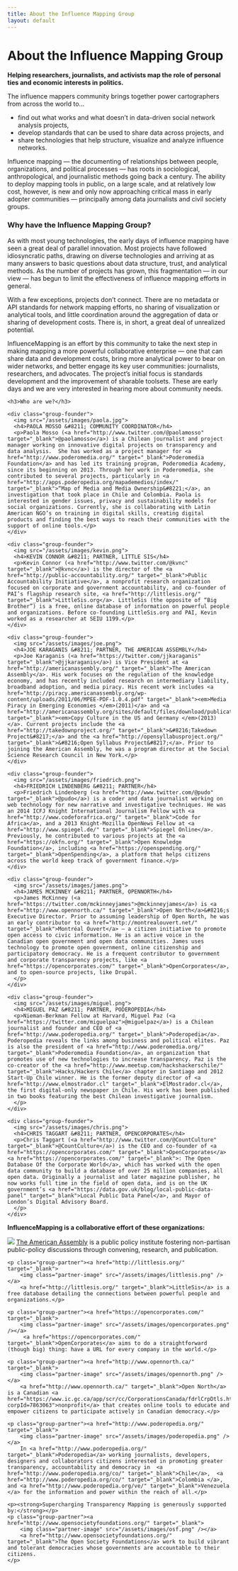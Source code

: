 ```yaml
---
title: About the Influence Mapping Group
layout: default
---
```


<h1 class="centered">About the Influence Mapping Group</h1>

<div class="row">
  <div class="col-md-8">
    <p>
      <strong>Helping researchers, journalists, and activists map the role of personal ties and economic interests in politics.</strong>
    </p>
    <p>
        The influence mappers community brings together power cartographers from across the world to…
    </p>
    <ul>
        <li>find out what works and what doesn’t in data-driven social network analysis projects,</li>
        <li>develop standards that can be used to share data across projects, and</li>
        <li>share technologies that help structure, visualize and analyze influence networks.</li>
    </ul>
    <p>
        Influence mapping — the documenting of relationships between people, organizations, and political processes — has roots in sociological, anthropological, and journalistic methods going back a century. The ability to deploy mapping tools in public, on a large scale, and at relatively low cost, however, is new and only now approaching critical mass in early adopter communities — principally among data journalists and civil society groups.
    </p>
    <h3>Why have the Influence Mapping Group?</h3>
    <p>
        As with most young technologies, the early days of influence mapping have seen a great deal of parallel innovation. Most projects have followed idiosyncratic paths, drawing on diverse technologies and arriving at as many answers to basic questions about data structure, trust, and analytical methods.  As the number of projects has grown, this fragmentation — in our view — has begun to limit the effectiveness of influence mapping efforts in general. 
    </p>
    <p>
        With a few exceptions, projects don’t connect.  There are no metadata or API standards for network mapping efforts, no sharing of visualization or analytical tools, and little coordination around the aggregation of data or sharing of development costs.  There is, in short, a great deal of unrealized potential.
    </p>
    <p>
        InfluenceMapping is an effort by this community to take the next step in making mapping a more powerful collaborative enterprise — one that can share data and development costs, bring more analytical power to bear on wider networks, and better engage its key user communities: journalists, researchers, and advocates. The project’s initial focus is standards development and the improvement of sharable toolsets. These are early days and we are very interested in hearing more about community needs.
    </p>

    <h3>Who are we?</h3>

    <div class="group-founder">
      <img src="/assets/images/paola.jpg">
      <h4>PAOLA MOSSO &#8211; COMMUNITY COORDINATOR</h4>
      <p>Paola Mosso (<a href="http://www.twitter.com/@paolamosso" target="_blank">@paolamosso</a>) is a Chilean journalist and project manager working on innovative digital projects on transparency and data analysis.  She has worked as a project manager for <a href="http://www.poderomedia.org/" target="_blank">Poderomedia Foundation</a> and has led its training program, Poderomedia Academy, since its beginning on 2013. Through her work in Poderomedia, she contributed to several projects, particularly in <a href="http://apps.poderopedia.org/mapademedios/index/" target="_blank">“Map of Media and Media Ownership&#8221;</a>, an investigation that took place in Chile and Colombia. Paola is interested in gender issues, privacy and sustainability models for social organizations. Currently, she is collaborating with Latin American NGO’s on training in digital skills, creating digital products and finding the best ways to reach their communities with the support of online tools.</p>
    </div>

    <div class="group-founder">
      <img src="/assets/images/kevin.png">
      <h4>KEVIN CONNOR &#8211; PARTNER, LITTLE SIS</h4>
      <p>Kevin Connor (<a href="http://www.twitter.com/@kvnc" target="_blank">@kvnc</a>) is the director of the <a href="http://public-accountability.org/" target="_blank">Public Accountability Initiative</a>, a nonprofit research organization focused on corporate and government accountability, and co-founder of PAI’s flagship research site, <a href="http://littlesis.org/" target="_blank">LittleSis.org</a>. LittleSis (the opposite of “Big Brother”) is a free, online database of information on powerful people and organizations. Before co-founding LittleSis.org and PAI, Kevin worked as a researcher at SEIU 1199.</p>
    </div>

    <div class="group-founder">
      <img src="/assets/images/joe.png">
      <h4>JOE KARAGANIS &#8211; PARTNER, THE AMERICAN ASSEMBLY</h4>
      <p>Joe Karaganis (<a href="https://twitter.com/jjkaraganis" target="_blank">@jjkaraganis</a>) is Vice President at <a href="http://americanassembly.org/" target="_blank">The American Assembly</a>. His work focuses on the regulation of the knowledge economy, and has recently included research on intermediary liability, broadband adoption, and media piracy. His recent work includes <a href="http://piracy.americanassembly.org/wp-content/uploads/2011/06/MPEE-PDF-1.0.4.pdf" target="_blank"><em>Media Piracy in Emerging Economies </em>(2011)</a> and <a href="http://americanassembly.org/sites/default/files/download/publication/copy_culture.pdf" target="_blank"><em>Copy Culture in the US and Germany </em>(2013)</a>. Current projects include the <a href="http://takedownproject.org/" target="_blank">&#8216;Takedown Project&#8217;</a> and the <a href="http://opensyllabusproject.org/" target="_blank">&#8216;Open Syllabus Project&#8217;</a>. Prior to joining the American Assembly, he was a program director at the Social Science Research Council in New York.</p>
    </div>

    <div class="group-founder">
      <img src="/assets/images/friedrich.png">
      <h4>FRIEDRICH LINDENBERG &#8211; PARTNER</h4>
      <p>Friedrich Lindenberg (<a href="http://www.twitter.com/@pudo" target="_blank">@pudo</a>) is a coder and data journalist working on web technology for new narrative and investigative techniques. He was an 2014 ICFJ Knight International Journalism Fellow with <a href="http://www.codeforafrica.org/" target="_blank">Code for Africa</a>, and a 2013 Knight-Mozilla OpenNews Fellow at <a href="http://www.spiegel.de/" target="_blank">Spiegel Online</a>. Previously, he contributed to various projects at the <a href="https://okfn.org/" target="_blank">Open Knowledge Foundation</a>, including <a href="https://openspending.org/" target="_blank">OpenSpending</a>, a platform that helps citizens across the world keep track of government finance.</p>
    </div>
    
    <div class="group-founder">
      <img src="/assets/images/james.png">
      <h4>JAMES MCKINNEY &#8211; PARTNER, OPENNORTH</h4>
      <p>James McKinney (<a href="https://twitter.com/mckinneyjames">@mckinneyjames</a>) is <a href="http://www.opennorth.ca/" target="_blank">Open North</a>&#8216;s Executive Director. Prior to assuming leadership of Open North, he was an early contributor to <a href="http://montrealouvert.net/" target="_blank">Montréal Ouvert</a> – a citizen initiative to promote open access to civic information. He is an active voice in the Canadian open government and open data communities. James uses technology to promote open government, online citizenship and participatory democracy. He is a frequent contributor to government and corporate transparency projects, like <a href="https://opencorporates.com/" target="_blank">OpenCorporates</a>, and to open-source projects, like Drupal.
      </p>
    </div>
    
    <div class="group-founder">
      <img src="/assets/images/miguel.png">
      <h4>MIGUEL PAZ &#8211; PARTNER, PODEROPEDIA</h4>
      <p>Nieman-Berkman Fellow at Harvard, Miguel Paz (<a href="https://twitter.com/miguelpaz">@miguelpaz</a>) is a Chilean journalist and founder and CEO of <a href="http://www.poderopedia.org/" target="_blank">Poderopedia</a>. Poderopedia reveals the links among business and political elites. Paz is also the president of <a href="http://www.poderomedia.org/" target="_blank">Poderomedia Foundation</a>, an organization that promotes use of new technologies to increase transparency. Paz is the co-creator of the <a href="http://www.meetup.com/hackshackerschile/" target="_blank">Hacks/Hackers Chile</a> chapter in Santiago and 2012 Start-Up Chile winner. He is the former deputy director of <a href="http://www.elmostrador.cl" target="_blank">ElMostrador.cl</a>, the first digital-only newspaper in Chile. His work has been published in two books featuring the best Chilean investigative journalism.
      </p>
    </div>

    <div class="group-founder">
      <img src="/assets/images/chris.png">
      <h4>CHRIS TAGGART &#8211; PARTNER, OPENCORPORATES</h4>
      <p>Chris Taggart (<a href="http://www.twitter.com/@CountCulture" target="_blank">@CountCulture</a>) is the CEO and co-founder of <a href="https://opencorporates.com/" target="_blank">OpenCorporates</a><a href="https://opencorporates.com/" target="_blank">: The Open Database Of the Corporate World</a>, which has worked with the open data community to build a database of over 25 million companies, all open data. Originally a journalist and later magazine publisher, he now works full time in the field of open data, and is on the UK government’s <a href="https://data.gov.uk/blog/local-public-data-panel" target="_blank">Local Public Data Panel</a>, and Mayor of London’s Digital Advisory Board.
      </p>
    </div>
  </div>
  <div class="col-md-4">
    <p><strong>InfluenceMapping is a collaborative effort of these organizations:</strong></p>
    <p class="group-partner"><a href="http://americanassembly.org/" target="_blank">
        <img class="partner-image" src="/assets/images/american_assembly.png" /></a>
        <a href="http://americanassembly.org/" target="_blank">The American Assembly</a> is a public policy institute fostering non-partisan public-policy discussions through convening, research, and publication.</p>

    <p class="group-partner"><a href="http://littlesis.org/" target="_blank">
        <img class="partner-image" src="/assets/images/littlesis.png" /></a>
        <a href="http://littlesis.org/" target="_blank">LittleSis</a> is a free database detailing the connections between powerful people and organizations.</p>
    
    <p class="group-partner"><a href="https://opencorporates.com/" target="_blank">
        <img class="partner-image" src="/assets/images/opencorporates.png" /></a>
         <a href="https://opencorporates.com/" target="_blank">OpenCorporates</a> aims to do a straightforward (though big) thing: have a URL for every company in the world.</p>

    <p class="group-partner"><a href="http://www.opennorth.ca/" target="_blank">
        <img class="partner-image" src="/assets/images/opennorth.png" /></a>
        <a href="http://www.opennorth.ca/" target="_blank">Open North</a> is a Canadian <a href="https://www.ic.gc.ca/app/scr/cc/CorporationsCanada/fdrlCrpDtls.html?corpId=7863063">nonprofit</a> that creates online tools to educate and empower citizens to participate actively in Canadian democracy.</p>

    <p class="group-partner"><a href="http://www.poderopedia.org/" target="_blank">
        <img class="partner-image" src="/assets/images/poderopedia.png" /></a>
        In <a href="http://www.poderopedia.org/" target="_blank">Poderopedia</a> working journalists, developers, designers and collaborators citizens interested in promoting greater transparency, accountability and democracy in  <a href="http://www.poderopedia.org/co/" target="_blank">Chile</a>,  <a href="http://www.poderopedia.org/co/" target="_blank">Colombia </a>,  and <a href="http://www.poderopedia.org/ve/" target="_blank">Venezuela </a> for the information and power within the reach of all.</p>

    <p><strong>Supercharging Transparency Mapping is generously supported by:</strong></p>
    <p class="group-partner"><a href="http://www.opensocietyfoundations.org/" target="_blank">
        <img class="partner-image" src="/assets/images/osf.png" /></a>
        <a href="http://www.opensocietyfoundations.org/" target="_blank">The Open Society Foundations</a> work to build vibrant and tolerant democracies whose governments are accountable to their citizens.
    </p>
  </div>
</div>
